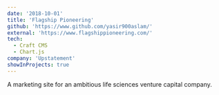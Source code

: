 ```yaml
---
date: '2018-10-01'
title: 'Flagship Pioneering'
github: 'https://www.github.com/yasir900aslam/'
external: 'https://www.flagshippioneering.com/'
tech:
  - Craft CMS
  - Chart.js
company: 'Upstatement'
showInProjects: true
---
```


A marketing site for an ambitious life sciences venture capital company.

